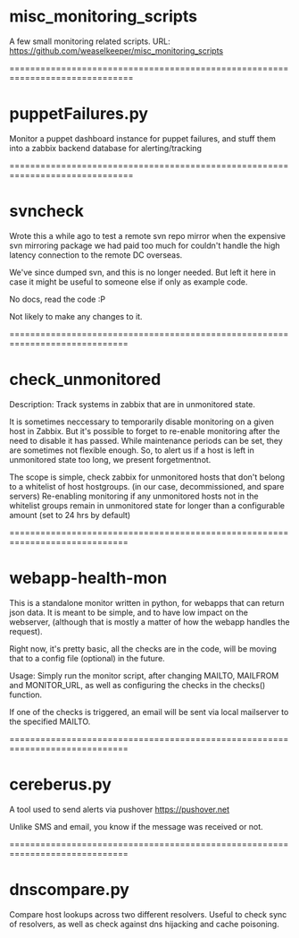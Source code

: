 misc_monitoring_scripts
=======================

A few small monitoring related scripts.
URL: https://github.com/weaselkeeper/misc_monitoring_scripts

==============================================================================

puppetFailures.py
=====================

Monitor a puppet dashboard instance for puppet failures, and stuff them into 
a zabbix backend database for alerting/tracking


==============================================================================

svncheck
===========

Wrote this a while ago to test a remote svn repo mirror when the expensive svn
mirroring package we had paid too much for couldn't handle the high latency
connection to the remote DC overseas.

We've since dumped svn, and this is no longer needed.  But left it here in case
it might be useful to someone else if only as example code.

No docs, read the code :P

Not likely to make any changes to it.


=============================================================================

check_unmonitored
===========

Description: Track systems in zabbix that are in unmonitored state.

  It is sometimes neccessary to temporarily disable monitoring on a given host
in Zabbix. But it's possible to forget to re-enable monitoring after the need
to disable it has passed.  While maintenance periods can be set, they are
sometimes not flexible enough. So, to alert us if a host is left in unmonitored
state too long, we present forgetmentnot.

The scope is simple, check zabbix for unmonitored hosts that don't belong to a
whitelist of host hostgroups. (in our case, decommissioned, and spare servers)
Re-enabling monitoring  if any unmonitored hosts not in the whitelist groups
remain in unmonitored state for longer than a configurable amount (set to 24
hrs by default)

=============================================================================

webapp-health-mon
=================

This is a standalone monitor written in python, for webapps that can return 
json data. It is meant to be simple, and to have low impact on the webserver,
(although that is mostly a matter of how the webapp handles the request).

Right now, it's pretty basic, all the checks are in the code, will be moving
that to a config file (optional) in the future.

Usage:  Simply run the monitor script, after changing MAILTO, MAILFROM and
MONITOR_URL, as well as configuring the checks in the checks() function.

If one of the checks is triggered, an email will be sent via local mailserver
to the specified MAILTO. 

=============================================================================

cereberus.py
==================

A tool used to send alerts via pushover <https://pushover.net>

Unlike SMS and email, you know if the message was received or not.


=============================================================================

dnscompare.py
==================

Compare host lookups across two different resolvers.  Useful to check sync of
resolvers, as well as check against dns hijacking and cache poisoning.

